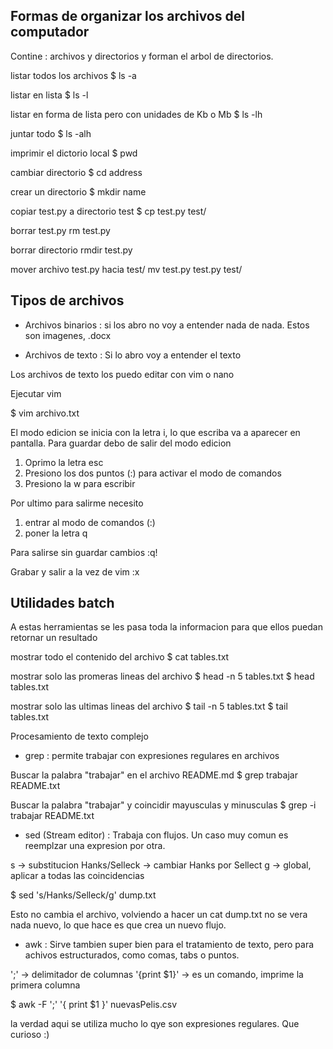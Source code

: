 ## Formas de organizar los archivos del computador

Contine : archivos y directorios y forman el arbol de directorios.

listar todos los archivos 
$ ls -a

listar en lista
$ ls -l

listar en forma de lista pero con unidades de Kb o Mb
$ ls -lh

juntar todo
$ ls -alh

imprimir el dictorio local
$ pwd

cambiar directorio
$ cd address

crear un directorio
$ mkdir name

copiar test.py a directorio test
$ cp test.py test/

borrar test.py
rm test.py

borrar directorio 
rmdir test.py

mover archivo test.py hacia test/
mv test.py test.py test/

## Tipos de archivos

- Archivos binarios : si los abro no voy a entender nada de nada. Estos son imagenes, .docx

- Archivos de texto : Si lo abro voy a entender el texto

Los archivos de texto los puedo editar con vim o nano

Ejecutar vim

$ vim archivo.txt

El modo edicion se inicia con la letra i, lo que escriba va a aparecer en pantalla.
Para guardar debo de salir del modo edicion
1. Oprimo la letra esc
2. Presiono los dos puntos (:) para activar el modo de comandos
3. Presiono la w para escribir

Por ultimo para salirme necesito
1. entrar al modo de comandos (:)
2. poner la letra q

Para salirse sin guardar cambios
:q!

Grabar y salir a la vez de vim
:x


## Utilidades batch

A estas herramientas se les pasa toda la informacion para que ellos puedan retornar un resultado

mostrar todo el contenido del archivo
$ cat tables.txt

mostrar solo las promeras lineas del archivo 
$ head -n 5 tables.txt
$ head tables.txt

mostrar solo las ultimas lineas del archivo
$ tail -n 5 tables.txt
$ tail tables.txt

Procesamiento de texto complejo

- grep : permite trabajar con expresiones regulares en archivos

Buscar la palabra "trabajar" en el archivo README.md
$ grep trabajar README.txt

Buscar la palabra "trabajar" y coincidir mayusculas y minusculas
$ grep -i trabajar README.txt


- sed (Stream editor) : Trabaja con flujos. Un caso muy comun es reemplzar una expresion por otra. 


s -> substitucion
Hanks/Selleck -> cambiar Hanks por Sellect
g -> global, aplicar a todas las coincidencias

$ sed 's/Hanks/Selleck/g' dump.txt

Esto no cambia el archivo, volviendo a hacer un cat dump.txt no se vera nada nuevo, lo que hace es que crea un nuevo flujo. 

- awk : Sirve tambien super bien para el tratamiento de texto, pero para achivos estructurados, como comas, tabs o puntos.

';' -> delimitador de columnas
'{print $1}' -> es un comando, imprime la primera columna

$ awk -F ';' '{ print $1 }' nuevasPelis.csv


la verdad aqui se utiliza mucho lo qye son expresiones regulares. Que curioso :)



